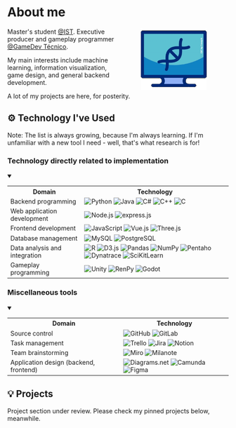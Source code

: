 # About me 

<img align="right" src="dnaCredited.gif" width="150" style="vertical-align:middle;margin:0px 50px"/>

Master's student [@IST](https://tecnico.ulisboa.pt/en/). Executive producer and gameplay programmer [@GameDev Técnico](https://gamedev.tecnico.ulisboa.pt).

My main interests include machine learning, information visualization, game design, and general backend development.

A lot of my projects are here, for posterity.

## ⚙️ Technology I've Used

Note: The list is always growing, because I'm always learning. If I'm unfamiliar with a new tool I need - well, that's what research is for!

### Technology directly related to implementation

<details open="true"><summary></summary>

<table>
<tr>
  <th>Domain</th>
  <th>Technology</th>
</tr>
<tr>
  <td>Backend programming</td>
  <td>
    <img src="https://img.shields.io/static/v1?style=flat-square&message=Python&color=3776AB&logo=Python&logoColor=FFFFFF&label=" alt="Python"> 
    <img src="https://img.shields.io/static/v1?style=flat-square&message=Java&color=F80000&logo=oracle&logoColor=FFFFFF&label=" alt="Java">
    <img src="https://img.shields.io/static/v1?style=flat-square&message=C%23&color=512bd4&logo=dotnet&logoColor=FFFFFF&label=" alt="C#">
    <img src="https://img.shields.io/static/v1?style=flat-square&message=C%2B%2B&color=00599C&logo=cplusplus&logoColor=FFFFFF&label=" alt="C++">
    <img src="https://img.shields.io/static/v1?style=flat-square&message=C&color=A8B9CC&logo=c&logoColor=FFFFFF&label=" alt="C">
  </td>
</tr>
<tr>
  <td>Web application development</td>
  <td>
    <img src="https://img.shields.io/static/v1?style=flat-square&message=Node.js&color=339933&logo=Node.js&logoColor=FFFFFF&label=" alt="Node.js"> 
    <img src="https://img.shields.io/static/v1?style=flat-square&message=Express&color=000000&logo=Express&logoColor=FFFFFF&label=" alt="express.js"> 
  </td>
</tr>
<tr>
  <td>Frontend development</td>
  <td>
    <img src="https://img.shields.io/static/v1?style=flat-square&message=JavaScript&color=222222&logo=JavaScript&logoColor=F7DF1E&label=" alt="JavaScript"> 
    <img src="https://img.shields.io/static/v1?style=flat-square&message=Vue.js&color=222222&logo=Vue.js&logoColor=4FC08D&label=" alt="Vue.js"> 
    <img src="https://img.shields.io/static/v1?style=flat-square&message=three.js&color=000000&logo=threedotjs&logoColor=ffffff&label=" alt="Three.js">
  </td>
</tr>
<tr>
  <td>Database management</td>
  <td>
    <img src="https://img.shields.io/static/v1?style=flat-square&message=MySQL&color=4479A1&logo=MySQL&logoColor=FFFFFF&label=" alt="MySQL"> 
    <img src="https://img.shields.io/static/v1?style=flat-square&message=PostgreSQL&color=4169E1&logo=postgresql&logoColor=FFFFFF&label=" alt="PostgreSQL"> 
  </td>
</tr>
<tr>
  <td>Data analysis and integration</td>
  <td>
    <img src="https://img.shields.io/static/v1?style=flat-square&message=R&color=276DC3&logo=r&logoColor=ffffff&label=" alt="R"> 
    <img src="https://img.shields.io/static/v1?style=flat-square&message=D3.js&color=000000&logo=d3dotjs&logoColor=F9A03C&label=" alt="D3.js"> 
    <img src="https://img.shields.io/static/v1?style=flat-square&message=pandas&color=150458&logo=pandas&logoColor=ffffff&label=" alt="Pandas"> 
    <img src="https://img.shields.io/static/v1?style=flat-square&message=NumPy&color=013243&logo=numpy&logoColor=ffffff&label=" alt="NumPy"> 
    <img src="https://img.shields.io/static/v1?style=flat-square&message=Pentaho&color=E60027&logo=hitachi&logoColor=ffffff&label=" alt="Pentaho"> 
    <img src="https://img.shields.io/static/v1?style=flat-square&message=Dynatrace&color=1496FF&logo=dynatrace&logoColor=ffffff&label=" alt="Dynatrace"> 
    <img src="https://img.shields.io/static/v1?style=flat-square&message=Sci-kitLearn&color=F7931E&logo=scikitlearn&logoColor=ffffff&label=" alt="SciKitLearn">
  </td>
</tr>
<tr>
  <td>Gameplay programming</td>
  <td>
    <img src="https://img.shields.io/static/v1?style=flat-square&message=Unity&color=000000&logo=unity&logoColor=ffffff&label=" alt="Unity"> 
    <img src="https://img.shields.io/static/v1?style=flat-square&message=Ren'Py&color=FF7F7F&logo=renpy&logoColor=ffffff&label=" alt="RenPy"> 
    <img src="https://img.shields.io/static/v1?style=flat-square&message=Godot&color=478CBF&logo=godotengine&logoColor=ffffff&label=" alt="Godot"> 
  </td>
</table> 

</details>

### Miscellaneous tools

<details open="true"> <summary></summary>

<table>
<tr>
  <th>Domain</th>
  <th>Technology</th>
</tr>
<tr>
  <td>Source control</td>
  <td>
    <img src="https://img.shields.io/static/v1?style=flat-square&message=GitHub&color=181717&logo=github&logoColor=FFFFFF&label=" alt="GitHub"> 
    <img src="https://img.shields.io/static/v1?style=flat-square&message=GitLab&color=000000&logo=gitlab&logoColor=&label=" alt="GitLab"> 
  </td>
</tr>
<tr>
  <td>Task management</td>
  <td>
    <img src="https://img.shields.io/static/v1?style=flat-square&message=Trello&color=0052CC&logo=trello&logoColor=ffffff&label=" alt="Trello"> 
    <img src="https://img.shields.io/static/v1?style=flat-square&message=Jira&color=0052CC&logo=jira&logoColor=ffffff&label=" alt="Jira"> 
    <img src="https://img.shields.io/static/v1?style=flat-square&message=Notion&color=000000&logo=notion&logoColor=ffffff&label=" alt="Notion"> 
  </td>
</tr>
<tr>
  <td>Team brainstorming</td>
  <td>
    <img src="https://img.shields.io/static/v1?style=flat-square&message=Mir%C3%B3&color=050038&logo=miro&logoColor=ffffff&label=" alt="Miro"> 
    <img src="https://img.shields.io/static/v1?style=flat-square&message=Milanote&color=31303A&logo=milanote&logoColor=ffffff&label=" alt="Milanote"> 
  </td>
</tr>
<tr>
  <td>Application design (backend, frontend)</td>
  <td>
    <img src="https://img.shields.io/static/v1?style=flat-square&message=Diagrams.net&color=F08705&logo=diagramsdotnet&logoColor=ffffff&label=" alt="Diagrams.net"> 
    <img src="https://img.shields.io/static/v1?style=flat-square&message=Camunda&color=FC5D0D&logo=camunda&logoColor=ffffff&label=" alt="Camunda"> 
    <img src="https://img.shields.io/static/v1?style=flat-square&message=Figma&color=AC24FF&logo=figma&logoColor=ffffff&label=" alt="Figma"> 
  </td>
</tr>
</table>
</details>


## 💡 Projects

Project section under review. Please check my pinned projects below, meanwhile.